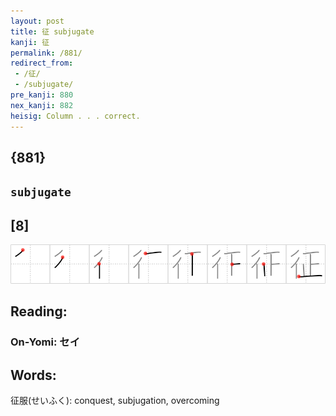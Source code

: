 ```yaml
---
layout: post
title: 征 subjugate
kanji: 征
permalink: /881/
redirect_from:
 - /征/
 - /subjugate/
pre_kanji: 880
nex_kanji: 882
heisig: Column . . . correct.
---
```


## {881}

## `subjugate`

## [8]

<div class="stroke"><img src="../images/E5BE81.png" /></div>

## Reading:

### On-Yomi: セイ

## Words:

征服(せいふく): conquest, subjugation, overcoming
